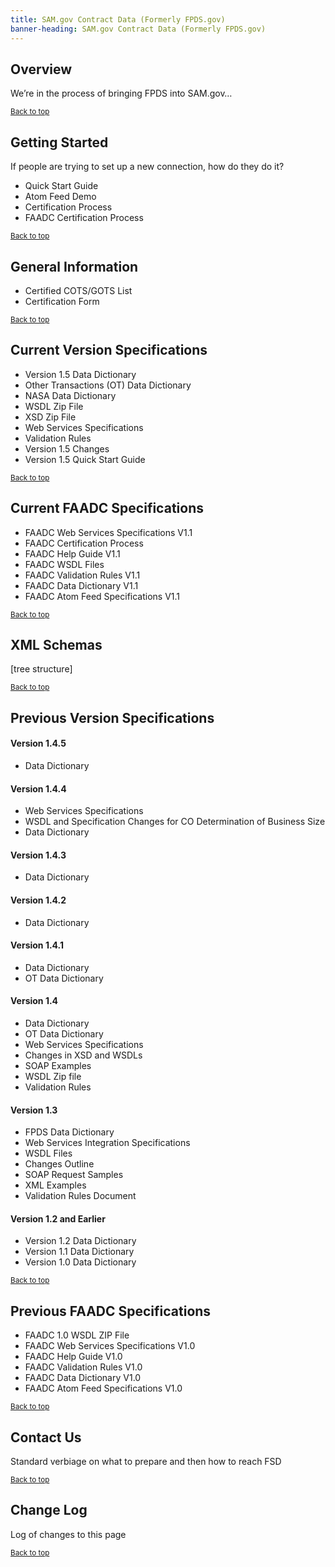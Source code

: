 ```yaml
---
title: SAM.gov Contract Data (Formerly FPDS.gov)
banner-heading: SAM.gov Contract Data (Formerly FPDS.gov)
---
```



<link rel="stylesheet" type="text/css" href="../../assets/swaggerui-dist/swagger-ui.css" >
<link rel="stylesheet" type="text/css" href="../../assets/swaggerui-dist/custom.css" >


## Overview
We’re in the process of bringing FPDS into SAM.gov…
<p><small><a href="#">Back to top</a></small></p>

## Getting Started
If people are trying to set up a new connection, how do they do it?
- Quick Start Guide
- Atom Feed Demo
- Certification Process
- FAADC Certification Process
<p><small><a href="#">Back to top</a></small></p>

## General Information
- Certified COTS/GOTS List
- Certification Form
<p><small><a href="#">Back to top</a></small></p>

## Current Version Specifications
- Version 1.5 Data Dictionary
- Other Transactions (OT) Data Dictionary
- NASA Data Dictionary
- WSDL Zip File
- XSD Zip File
- Web Services Specifications
- Validation Rules
- Version 1.5 Changes
- Version 1.5 Quick Start Guide
<p><small><a href="#">Back to top</a></small></p>

## Current FAADC Specifications
- FAADC Web Services Specifications V1.1
- FAADC Certification Process
- FAADC Help Guide V1.1
- FAADC WSDL Files
- FAADC Validation Rules V1.1
- FAADC Data Dictionary V1.1
- FAADC Atom Feed Specifications V1.1
<p><small><a href="#">Back to top</a></small></p>

## XML Schemas
[tree structure]
<p><small><a href="#">Back to top</a></small></p>

## Previous Version Specifications
#### Version 1.4.5
- Data Dictionary

#### Version 1.4.4
- Web Services Specifications
- WSDL and Specification Changes for CO Determination of Business Size
- Data Dictionary

#### Version 1.4.3
- Data Dictionary

#### Version 1.4.2
- Data Dictionary

#### Version 1.4.1
- Data Dictionary
- OT Data Dictionary

#### Version 1.4
- Data Dictionary
- OT Data Dictionary
- Web Services Specifications
- Changes in XSD and WSDLs
- SOAP Examples
- WSDL Zip file
- Validation Rules

#### Version 1.3
- FPDS Data Dictionary
- Web Services Integration Specifications
- WSDL Files
- Changes Outline
- SOAP Request Samples
- XML Examples
- Validation Rules Document

#### Version 1.2 and Earlier
- Version 1.2 Data Dictionary
- Version 1.1 Data Dictionary
- Version 1.0 Data Dictionary
<p><small><a href="#">Back to top</a></small></p>

## Previous FAADC Specifications
- FAADC 1.0 WSDL ZIP File
- FAADC Web Services Specifications V1.0
- FAADC Help Guide V1.0
- FAADC Validation Rules V1.0
- FAADC Data Dictionary V1.0
- FAADC Atom Feed Specifications V1.0
<p><small><a href="#">Back to top</a></small></p>

## Contact Us
Standard verbiage on what to prepare and then how to reach FSD
<p><small><a href="#">Back to top</a></small></p>

## Change Log
Log of changes to this page
<p><small><a href="#">Back to top</a></small></p>
